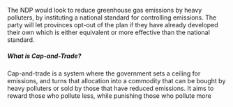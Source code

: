 The NDP would look to reduce greenhouse gas emissions by heavy polluters, by instituting a national standard for controlling emissions. The party will let provinces opt-out of the plan if they have already developed their own which is either equivalent or more effective than the national standard.

##### What is Cap-and-Trade?
Cap-and-trade is a system where the government sets a ceiling for emissions, and turns that allocation into a commodity that can be bought by heavy polluters or sold by those that have reduced emissions. It aims to reward those who pollute less, while punishing those who pollute more